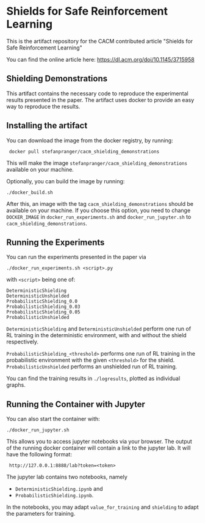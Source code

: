 # Shields for Safe Reinforcement Learning

This is the artifact repository for the CACM contributed article "Shields for Safe Reinforcement Learning"

You can find the online article here: https://dl.acm.org/doi/10.1145/3715958

## Shielding Demonstrations

This artifact contains the necessary code to reproduce the experimental results presented in the paper. The artifact uses docker to provide an easy way to reproduce the results.

## Installing the artifact

You can download the image from the docker registry, by running:

```
 docker pull stefanpranger/cacm_shielding_demonstrations
```

This will make the image `stefanpranger/cacm_shielding_demonstrations` available on your machine.

Optionally, you can build the image by running:

```
./docker_build.sh
```
After this, an image with the tag `cacm_shielding_demonstrations` should be available on your machine. If you choose this option, you need to change `DOCKER_IMAGE` in `docker_run_experiments.sh` and `docker_run_jupyter.sh` to `cacm_shielding_demonstrations`.

## Running the Experiments

You can run the experiments presented in the paper via

```
./docker_run_experiments.sh <script>.py
```

with `<script>` being one of:

```
DeterministicShielding
DeterministicUnshielded
ProbabilisticShielding_0.0
ProbabilisticShielding_0.03
ProbabilisticShielding_0.05
ProbabilisticUnshielded
```

`DeterministicShielding` and `DeterministicUnshielded` perform one run of RL training in the deterministic environment, with and without the shield respectively.

`ProbabilisticShielding_<threshold>` performs one run of RL training in the probabilistic environment with the given `<threshold>` for the shield. `ProbabilisticUnshielded` performs an unshielded run of RL training.

You can find the training results in `./logresults`, plotted as individual graphs.

## Running the Container with Jupyter

You can also start the container with:

```
./docker_run_jupyter.sh
```

This allows you to access jupyter notebooks via your browser. The output of the running docker container will contain a link to the jupyter lab. It will have the following format:

```
 http://127.0.0.1:8888/lab?token=<token>
```

The jupyter lab contains two notebooks, namely

- `DeterministicShielding.ipynb` and
- `ProbabilisticShielding.ipynb`.

In the notebooks, you may adapt `value_for_training` and `shielding` to adapt the parameters for training.


